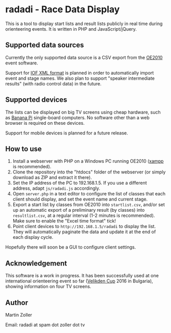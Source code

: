 # radadi - Race Data Display

This is a tool to display start lists and result lists publicly in real time during orienteering events. It is written in PHP and JavaScript/jQuery.


## Supported data sources
Currently the only supported data source is a CSV export from the [OE2010](http://www.sportsoftware.de) event software.

Support for [IOF XML format](http://orienteering.org/resources/it/data-standard-3-0/) is planned in order to automatically import event and stage names. We also plan to support "speaker intermediate results" (with radio control data) in the future.


## Supported devices
The lists can be displayed on big TV screens using cheap hardware, such as [Banana Pi](https://www.reichelt.de/Einplatinen-Computer/BANANA-PI/3/index.html?ACTION=3&GROUPID=6666&ARTICLE=144326) single-board computers. No software other than a web browser is required on these devices.

Support for mobile devices is planned for a future release.


## How to use
1. Install a webserver with PHP on a Windows PC running OE2010 ([xampp](http://apachefriends.org) is recommended).
2. Clone the repository into the "htdocs" folder of the webserver (or simply download as ZIP and extract it there).
3. Set the IP address of the PC to 192.168.1.5. If you use a different address, adapt `js/radadi.js` accordingly.
4. Open `server.php` in a text editor to configure the list of classes that each client should display, and set the event name and current stage.
5. Export a start list by classes from OE2010 into `startlist.csv`, and/or set up an automatic export of a preliminary result (by classes) into `resultlist.csv`, at a regular interval (1-2 minutes is recommended). Make sure to enable the "Excel time format" tick!
6. Point client devices to `http://192.168.1.5/radadi` to display the list. They will automatically paginate the data and update it at the end of each display cycle.

Hopefully there will soon be a GUI to configure client settings.


## Acknowledgement
This software is a work in progress. It has been successfully used at one international orienteering event so far ([Velikden Cup](http://cup.variant5.org) 2016 in Bulgaria), showing information on four TV screens.


## Author
Martin Zoller

Email: radadi at spam dot zoller dot tv
